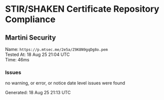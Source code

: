 # STIR/SHAKEN Certificate Repository Compliance

## Martini Security

Name: `https://p.mtsec.me/2e5a/Z9K8N9gqDg8o.pem`\
Tested At: 18 Aug 25 21:04 UTC\
Time: 46ms

### Issues

no warning, or error, or notice date level issues were found

Generated: 18 Aug 25 21:13 UTC